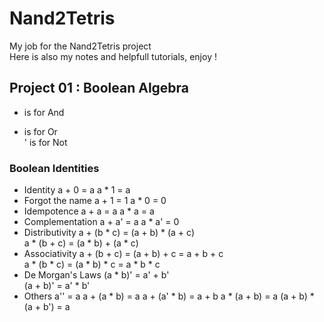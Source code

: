 # Nand2Tetris
My job for the Nand2Tetris project  
Here is also my notes and helpfull tutorials, enjoy ! 

## Project 01 : Boolean Algebra

* is for And  
+ is for Or  
' is for Not

### Boolean Identities

* Identity				a + 0 = a		a * 1 = a  
* Forgot the name		a + 1 = 1		a * 0 = 0  
* Idempotence			a + a = a		a * a = a  
* Complementation		a + a' = a		a * a' = 0  
* Distributivity		a + (b * c) = (a + b) * (a + c)  
						a * (b + c) = (a * b) + (a * c)  
* Associativity			a + (b + c) = (a + b) + c = a + b + c  
						a * (b * c) = (a * b) * c = a * b * c  
* De Morgan's Laws		(a * b)' = a' + b'  
						(a + b)' = a' * b'  
* Others				a'' = a 		a + (a * b) = a 
						a + (a' * b) = a + b
						a * (a + b) = a
						(a + b) * (a + b') = a